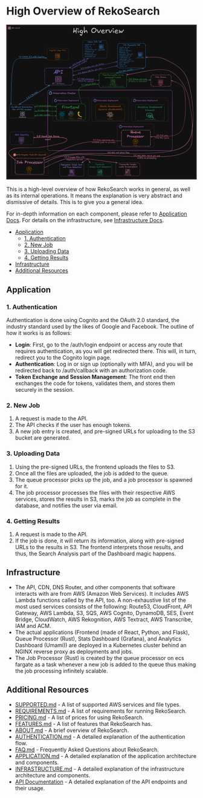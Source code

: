# High Overview of RekoSearch

![High Overview Diagram](../assets/diagrams/high_overview.png "High Overview Diagram")

This is a high-level overview of how RekoSearch works in general, as well as its internal operations. It means the explanation is very abstract and dismissive of details. This is to give you a general idea.

For in-depth information on each component, please refer to [Application Docs](./Application/README.md). For details on the infrastructure, see [Infrastructure Docs](./Infrastructure/README.md).

<!--toc:start-->

- [Application](#application)
  - [1. Authentication](#1-authentication)
  - [2. New Job](#2-new-job)
  - [3. Uploading Data](#3-uploading-data)
  - [4. Getting Results](#4-getting-results)
- [Infrastructure](#infrastructure)
- [Additional Resources](#additional-resources)
<!--toc:end-->

## Application

### 1. Authentication

Authentication is done using Cognito and the OAuth 2.0 standard, the industry
standard used by the likes of Google and Facebook. The outline of how it works
is as follows:

- **Login**: First, go to the /auth/login endpoint or access any route that
  requires authentication, as you will get redirected there. This will, in turn,
  redirect you to the Cognito login page.
- **Authentication**: Log in or sign up (optionally with MFA), and you will be
  redirected back to /auth/callback with an authorization code.
- **Token Exchange and Session Management**: The front end then exchanges the
  code for tokens, validates them, and stores them securely in the session.

### 2. New Job

1. A request is made to the API.
1. The API checks if the user has enough tokens.
1. A new job entry is created, and pre-signed URLs for uploading to the S3 bucket are generated.

### 3. Uploading Data

1. Using the pre-signed URLs, the frontend uploads the files to S3.
1. Once all the files are uploaded, the job is added to the queue.
1. The queue processor picks up the job, and a job processor is spawned for it.
1. The job processor processes the files with their respective AWS services, stores the results in S3, marks the job as complete in the database, and notifies the user via email.

### 4. Getting Results

1. A request is made to the API.
1. If the job is done, it will return its information, along with pre-signed URLs to the results in S3.
   The frontend interprets those results, and thus, the Search Analysis part of the Dashboard magic happens.

## Infrastructure

- The API, CDN, DNS Router, and other components that software interacts with are from AWS (Amazon Web Services). It includes AWS Lambda functions called by the API, too. A non-exhaustive list of the most used services consists of the following: Route53, CloudFront, API Gateway, AWS Lambda, S3, SQS, AWS Cognito, DynamoDB, SES, Event Bridge, CloudWatch, AWS Rekognition, AWS Textract, AWS Transcribe, IAM and ACM.
- The actual applications (Frontend (made of React, Python, and Flask), Queue Processor (Rust), Stats Dashboard (Grafana), and Analytics Dashboard (Umami)) are deployed in a Kubernetes cluster behind an NGINX reverse proxy as deployments and jobs.
- The Job Processor (Rust) is created by the queue processor on ecs fargate as a task whenever a new job is added to the queue thus making the job processing infinitely scalable.

## Additional Resources

- [SUPPORTED.md](./SUPPORTED.md) - A list of supported AWS services and file types.
- [REQUIREMENTS.md](./REQUIREMENTS.md) - A list of requirements for running RekoSearch.
- [PRICING.md](./PRICING.md) - A list of prices for using RekoSearch.
- [FEATURES.md](./FEATURES.md) - A list of features that RekoSearch has.
- [ABOUT.md](./ABOUT.md) - A brief overview of RekoSearch.
- [AUTHENTICATION.md](./AUTHENTICATION.md) - A detailed explanation of the authentication flow.
- [FAQ.md](./FAQ.md) - Frequently Asked Questions about RekoSearch.
- [APPLICATION.md](./Application/README.md) - A detailed explanation of the application architecture and components.
- [INFRASTRUCTURE.md](./Infrastructure/README.md) - A detailed explanation of the infrastructure architecture and components.
- [API Documentation](./API/README.md) - A detailed explanation of the API endpoints and their usage.
